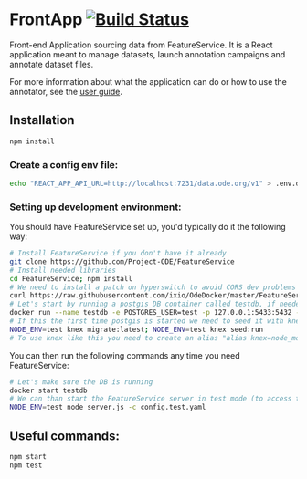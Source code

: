 # FrontApp [![Build Status](https://travis-ci.org/Project-ODE/FrontApp.svg?branch=master)](https://travis-ci.org/Project-ODE/FrontApp)

Front-end Application sourcing data from FeatureService. It is a React application meant to manage datasets, launch annotation campaigns and annotate dataset files.

For more information about what the application can do or how to use the annotator, see the [user guide](docs/user_guide_annotator.md).

## Installation

```sh
npm install
```

### Create a config env file:

```sh
echo "REACT_APP_API_URL=http://localhost:7231/data.ode.org/v1" > .env.development.local
```

### Setting up development environment:

You should have FeatureService set up, you'd typically do it the following way:

```sh
# Install FeatureService if you don't have it already
git clone https://github.com/Project-ODE/FeatureService
# Install needed libraries
cd FeatureService; npm install
# We need to install a patch on hyperswitch to avoid CORS dev problems
curl https://raw.githubusercontent.com/ixio/OdeDocker/master/FeatureService/hyperswitch.patch | patch -p0
# Let's start by running a postgis DB container called testdb, if needed you can delete with "docker rm -f testdb" and re-create it
docker run --name testdb -e POSTGRES_USER=test -p 127.0.0.1:5433:5432 -d mdillon/postgis
# If this the first time postgis is started we need to seed it with knex
NODE_ENV=test knex migrate:latest; NODE_ENV=test knex seed:run
# To use knex like this you need to create an alias "alias knex=node_modules/knex/bin/cli.js" or install it globally with "npm install -g knex"
```

You can then run the following commands any time you need FeatureService:

```sh
# Let's make sure the DB is running
docker start testdb
# We can than start the FeatureService server in test mode (to access the test data)
NODE_ENV=test node server.js -c config.test.yaml
```

## Useful commands:

```sh
npm start
npm test
```
